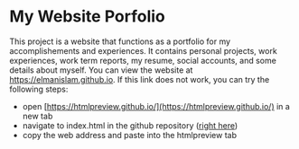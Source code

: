 # My Website Porfolio

This project is a website that functions as a portfolio for my accomplishements and experiences. It contains personal projects, work experiences, work term reports, my resume, social accounts, and some details about myself. You can view the website at https://elmanislam.github.io. If this link does not work, you can try the following steps: 
-   open  [https://htmlpreview.github.io/](https://htmlpreview.github.io/)  in a new tab
-   navigate to index.html in the github repository ([right here](https://github.com/elmanislam/elmanislam.github.io/blob/main/index.html))
-   copy the web address and paste into the htmlpreview tab 
